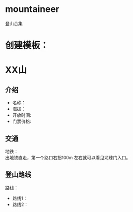 # mountaineer
登山合集


# 创建模板：

# XX山

## 介绍

- 名称：
- 海拔：
- 开放时间:
- 门票价格:

## 交通

地铁： \
出地铁直走，第一个路口右拐100m 左右就可以看见龙珠门入口。

## 登山路线

路线：
- 路线1：
- 路线2：



